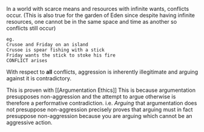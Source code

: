 In a world with scarce means and resources with infinite wants, conflicts occur. 
(This is also true for the garden of Eden since despite having infinite resources, one cannot be in the same space and time as another so conflicts still occur)
```
eg.
Crusoe and Friday on an island
Crusoe is spear fishing with a stick
Friday wants the stick to stoke his fire
CONFLICT arises
```

With respect to **all** conflicts, aggression is inherently illegitimate and arguing against it is contradictory.

This is proven with [[Argumentation Ethics]]
This is because argumentation presupposes non-aggression and the attempt to argue otherwise is therefore a performative contradiction. 
i.e. _Arguing_ that argumentation does not presuppose non-aggression precisely proves that arguing must in fact presuppose non-aggression because you are arguing which cannot be an aggressive action.


